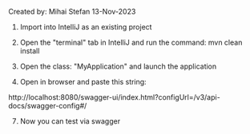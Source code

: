 

Created by: Mihai Stefan 13-Nov-2023 


1) Import into IntelliJ as an existing project

2) Open the "terminal" tab in IntelliJ and run the command:
     mvn clean install

3) Open the class: "MyApplication" and launch the application

6) Open in browser and paste this string:

http://localhost:8080/swagger-ui/index.html?configUrl=/v3/api-docs/swagger-config#/

7) Now you can test via swagger

  

    
